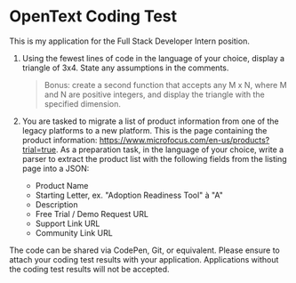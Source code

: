 # OpenText Coding Test
This is my application for the Full Stack Developer Intern position.

1. Using the fewest lines of code in the language of your choice, display a triangle of 3x4. State any assumptions in the comments.
    > Bonus: create a second function that accepts any M x N, where M and N are positive integers, and display the triangle with the specified dimension.


2. You are tasked to migrate a list of product information from one of the legacy platforms to a new platform. This is the page containing the product information: https://www.microfocus.com/en-us/products?trial=true. As a preparation task, in the language of your choice, write a parser to extract the product list with the following fields from the listing page into a JSON:
    -    Product Name
    -    Starting Letter, ex. "Adoption Readiness Tool" à "A"
    -    Description
    -    Free Trial / Demo Request URL
    -    Support Link URL
    -    Community Link URL


The code can be shared via CodePen, Git, or equivalent. Please ensure to attach your coding test results with your application. Applications without the coding test results will not be accepted.